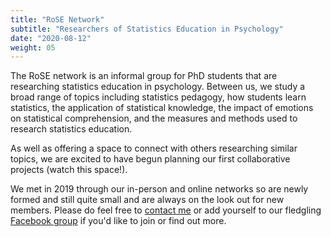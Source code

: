 ```yaml
---
title: "RoSE Network"
subtitle: "Researchers of Statistics Education in Psychology"
date: "2020-08-12"
weight: 05
---
```




The RoSE network is an informal group for PhD students that are researching statistics education in psychology. Between us, we study a broad range of topics including statistics pedagogy, how students learn statistics, the application of statistical knowledge, the impact of emotions on statistical comprehension, and the measures and methods used to research statistics education.

As well as offering a space to connect with others researching similar topics, we are excited to have begun planning our first collaborative projects (watch this space!).

We met in 2019 through our in-person and online networks so are newly formed and still quite small and are always on the look out for new members. Please do feel free to [contact me](#contact) or add yourself to our fledgling [Facebook group](https://www.facebook.com/groups/189452378814964/?ref=bookmarks) if you'd like to join or find out more.
